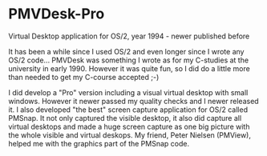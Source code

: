 # PMVDesk-Pro
Virtual Desktop application for OS/2, year 1994 - newer published before

It has been a while since I used OS/2 and even longer since I wrote any OS/2 code... PMVDesk was something I wrote as for my C-studies at the university in early 1990. However it was quite fun, so I did do a little more than needed to get my C-course accepted ;-)

I did develop a "Pro" version including a visual virtual desktop with small windows. However it newer passed my quality checks and I newer released it. I also developed "the best" screen capture application for OS/2 called PMSnap. It not only captured the visible desktop, it also did capture all virtual desktops and made a huge screen capture as one big picture with the whole visible and virtual deskops. My friend, Peter Nielsen (PMView), helped me with the graphics part of the PMSnap code.
